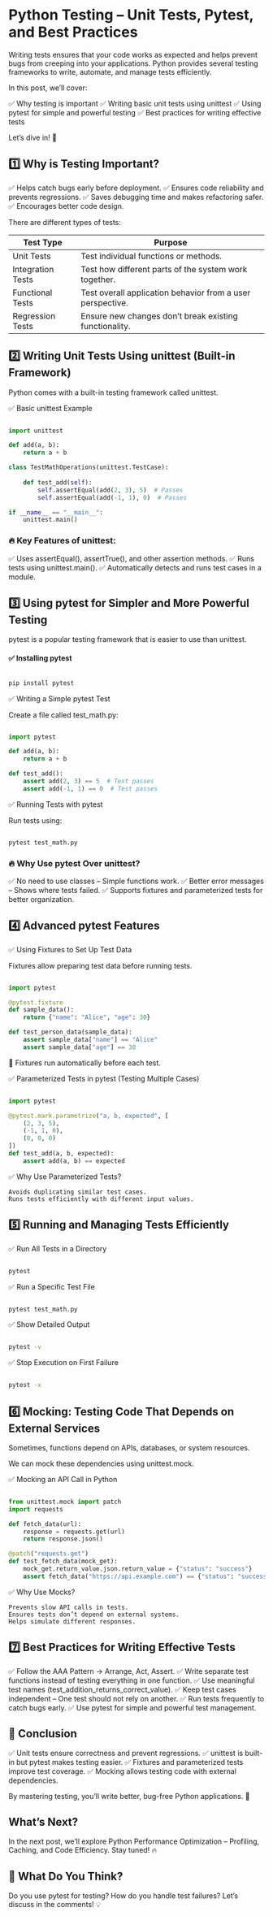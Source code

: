 # Python Testing – Unit Tests, Pytest, and Best Practices

Writing tests ensures that your code works as expected and helps prevent bugs from creeping into your applications. Python provides several testing frameworks to write, automate, and manage tests efficiently.


In this post, we’ll cover:

✅ Why testing is important
✅ Writing basic unit tests using unittest
✅ Using pytest for simple and powerful testing
✅ Best practices for writing effective tests

Let’s dive in! 🚀

## 1️⃣ Why is Testing Important?

✅ Helps catch bugs early before deployment.
✅ Ensures code reliability and prevents regressions.
✅ Saves debugging time and makes refactoring safer.
✅ Encourages better code design.

There are different types of tests:

| Test Type |  Purpose |
|-----------|----------|
| Unit Tests| Test individual functions or methods. |
| Integration Tests | Test how different parts of the system work together. |
| Functional Tests | Test overall application behavior from a user perspective. |
| Regression Tests | Ensure new changes don’t break existing functionality. |


## 2️⃣ Writing Unit Tests Using unittest (Built-in Framework)

Python comes with a built-in testing framework called unittest.

✅ Basic unittest Example

```python

import unittest

def add(a, b):
    return a + b

class TestMathOperations(unittest.TestCase):
    
    def test_add(self):
        self.assertEqual(add(2, 3), 5)  # Passes
        self.assertEqual(add(-1, 1), 0)  # Passes

if __name__ == "__main__":
    unittest.main()

```

### 🔥 Key Features of unittest:

✅ Uses assertEqual(), assertTrue(), and other assertion methods.
✅ Runs tests using unittest.main().
✅ Automatically detects and runs test cases in a module.


## 3️⃣ Using pytest for Simpler and More Powerful Testing

pytest is a popular testing framework that is easier to use than unittest.

#### ✅ Installing pytest

```bash

pip install pytest

```

✅ Writing a Simple pytest Test

Create a file called test_math.py:

```python

import pytest

def add(a, b):
    return a + b

def test_add():
    assert add(2, 3) == 5  # Test passes
    assert add(-1, 1) == 0  # Test passes

```

✅ Running Tests with pytest

Run tests using:

```bash

pytest test_math.py

```

### 🔥 Why Use pytest Over unittest?

✅ No need to use classes – Simple functions work.
✅ Better error messages – Shows where tests failed.
✅ Supports fixtures and parameterized tests for better organization.


## 4️⃣ Advanced pytest Features

✅ Using Fixtures to Set Up Test Data

Fixtures allow preparing test data before running tests.

```python

import pytest

@pytest.fixture
def sample_data():
    return {"name": "Alice", "age": 30}

def test_person_data(sample_data):
    assert sample_data["name"] == "Alice"
    assert sample_data["age"] == 30

```

🔹 Fixtures run automatically before each test.

✅ Parameterized Tests in pytest (Testing Multiple Cases)

```python

import pytest

@pytest.mark.parametrize("a, b, expected", [
    (2, 3, 5),
    (-1, 1, 0),
    (0, 0, 0)
])
def test_add(a, b, expected):
    assert add(a, b) == expected

```

✅ Why Use Parameterized Tests?

    Avoids duplicating similar test cases.
    Runs tests efficiently with different input values.

## 5️⃣ Running and Managing Tests Efficiently

✅ Run All Tests in a Directory

```bash

pytest

```

✅ Run a Specific Test File

```bash

pytest test_math.py

```

✅ Show Detailed Output

```bash

pytest -v

```

✅ Stop Execution on First Failure

```bash

pytest -x

```

## 6️⃣ Mocking: Testing Code That Depends on External Services

Sometimes, functions depend on APIs, databases, or system resources.

We can mock these dependencies using unittest.mock.

✅ Mocking an API Call in Python

```python

from unittest.mock import patch
import requests

def fetch_data(url):
    response = requests.get(url)
    return response.json()

@patch("requests.get")
def test_fetch_data(mock_get):
    mock_get.return_value.json.return_value = {"status": "success"}
    assert fetch_data("https://api.example.com") == {"status": "success"}

```

✅ Why Use Mocks?

    Prevents slow API calls in tests.
    Ensures tests don’t depend on external systems.
    Helps simulate different responses.

## 7️⃣ Best Practices for Writing Effective Tests

✅ Follow the AAA Pattern → Arrange, Act, Assert.
✅ Write separate test functions instead of testing everything in one function.
✅ Use meaningful test names (test_addition_returns_correct_value).
✅ Keep test cases independent – One test should not rely on another.
✅ Run tests frequently to catch bugs early.
✅ Use pytest for simple and powerful test management.

## 🔹 Conclusion

✅ Unit tests ensure correctness and prevent regressions.
✅ unittest is built-in but pytest makes testing easier.
✅ Fixtures and parameterized tests improve test coverage.
✅ Mocking allows testing code with external dependencies.

By mastering testing, you’ll write better, bug-free Python applications. 🚀

## What’s Next?

In the next post, we’ll explore Python Performance Optimization – Profiling, Caching, and Code Efficiency. Stay tuned! 🔥

## 💬 What Do You Think?

Do you use pytest for testing? How do you handle test failures? Let’s discuss in the comments! 💡
